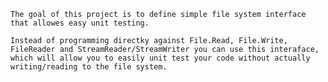 ﻿	The goal of this project is to define simple file system interface that allowes easy unit testing.

	Instead of programming directky against File.Read, File.Write, FileReader and StreamReader/StreamWriter you can use this interaface, 
	which will allow you to easily unit test your code without actually writing/reading to the file system.
